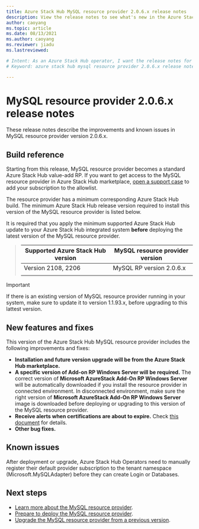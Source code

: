 ```yaml
---
title: Azure Stack Hub MySQL resource provider 2.0.6.x release notes 
description: View the release notes to see what's new in the Azure Stack Hub MySQL resource provider 2.0.6.x update.
author: caoyang
ms.topic: article
ms.date: 08/13/2021
ms.author: caoyang
ms.reviewer: jiadu
ms.lastreviewed: 

# Intent: As an Azure Stack Hub operator, I want the release notes for the MySQL resource provider 2.0.6.x update.
# Keyword: azure stack hub mysql resource provider 2.0.6.x release notes

---
```


# MySQL resource provider 2.0.6.x release notes

These release notes describe the improvements and known issues in MySQL resource provider version 2.0.6.x.

## Build reference
Starting from this release, MySQL resource provider becomes a standard Azure Stack Hub value-add RP. If you want to get access to the MySQL resource provider in Azure Stack Hub marketplace, [open a support case](../operator/azure-stack-help-and-support-overview.md) to add your subscription to the allowlist. 

The resource provider has a minimum corresponding Azure Stack Hub build. The minimum Azure Stack Hub release version required to install this version of the MySQL resource provider is listed below.

It is required that you apply the minimum supported Azure Stack Hub update to your Azure Stack Hub integrated system **before** deploying the latest version of the MySQL resource provider.

> |Supported Azure Stack Hub version|MySQL resource provider version|
> |-----|-----|
> |Version 2108, 2206|MySQL RP version 2.0.6.x|  
> |     |     |

> [!IMPORTANT]
> If there is an existing version of MySQL resource provider running in your system, make sure to update it to version 1.1.93.x, before upgrading to this lattest version. 

## New features and fixes

This version of the Azure Stack Hub MySQL resource provider includes the following improvements and fixes:

- **Installation and future version upgrade will be from the Azure Stack Hub marketplace.** 
- **A specific version of Add-on RP Windows Server will be required.** The correct version of **Microsoft AzureStack Add-On RP Windows Server** will be automatically downloaded if you install the resource provider in connected environment. In disconnected environment, make sure the right version of **Microsoft AzureStack Add-On RP Windows Server** image is downloaded before deploying or upgrading to this version of the MySQL resource provider.
- **Receive alerts when certifications are about to expire.** Check [this document](azure-stack-mysql-resource-provider-maintain.md#secrets-rotation) for details.
- **Other bug fixes.**

## Known issues

After deployment or upgrade, Azure Stack Hub Operators need to manually register their default provider subscription to the tenant namespace (Microsoft.MySQLAdapter) before they can create Login or Databases. 

## Next steps

- [Learn more about the MySQL resource provider](azure-stack-mysql-resource-provider.md).
- [Prepare to deploy the MySQL resource provider](azure-stack-mysql-resource-provider-deploy.md#prerequisites).
- [Upgrade the MySQL resource provider from a previous version](azure-stack-mysql-resource-provider-update.md).
